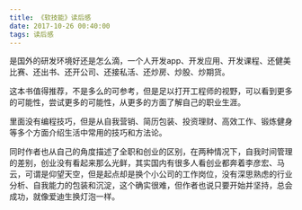 ```yaml
---
title: 《软技能》读后感
date: 2017-10-26 00:40:00
tags: 读后感
---
```


是国外的研发环境好还是怎么滴，一个人开发app、开发应用、开发课程、还健美比赛、还出书、还开公司、还接私活、还炒房、炒股、炒期货。

这本书值得推荐，不是多么的可参考，但是足以打开工程师的视野，可以看到更多的可能性，尝试更多的可能性，从更多的方面了解自己的职业生涯。

里面没有编程技巧，但是从自我营销、简历包装、投资理财、高效工作、锻炼健身等多个方面介绍生活中常用的技巧和方法论。

同时作者也从自己的角度描述了全职和创业的区别，在两种情况下，自我时间管理的差别，创业没有看起来那么光鲜，其实国内有很多人看创业都奔着李彦宏、马云，可谓是仰望天空，但是起点却是换个小公司的工作岗位，没有深思熟虑的行业分析、自我能力的包装和沉淀，这个确实很难，但作者也说只要开始并坚持，总会成功，就像爱迪生换灯泡一样。